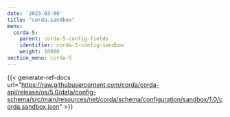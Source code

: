 ```yaml
---
date: '2023-03-08'
title: "corda.sandbox"
menu:
  corda-5:
    parent: corda-5-config-fields
    identifier: corda-5-config-sandbox
    weight: 10000
section_menu: corda-5
---
```


{{< generate-ref-docs url="https://raw.githubusercontent.com/corda/corda-api/release/os/5.0/data/config-schema/src/main/resources/net/corda/schema/configuration/sandbox/1.0/corda.sandbox.json" >}}